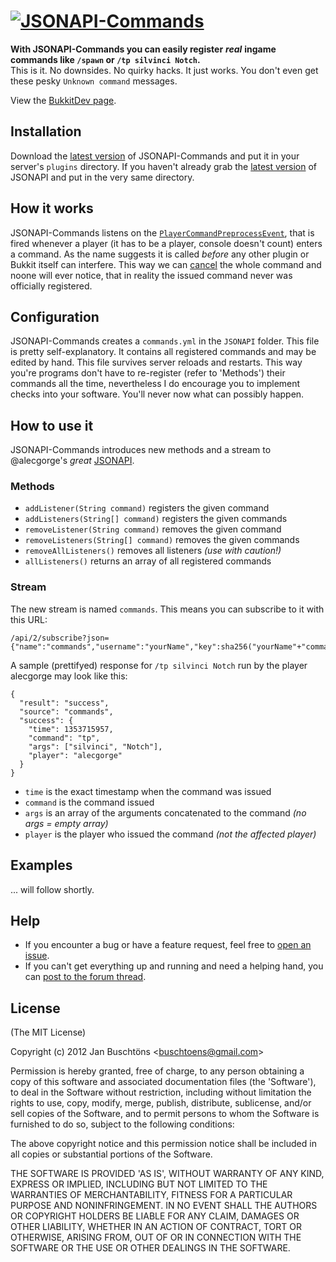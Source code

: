 # [![JSONAPI-Commands](http://i.imgur.com/CtpZF.png)](http://dev.bukkit.org/server-mods/jsonapi-commands/)

**With JSONAPI-Commands you can easily register** ***real***
**ingame commands like `/spawn` or `/tp silvinci Notch`.**  
This is it. No downsides. No quirky hacks. It just works.
You don't even get these pesky `Unknown command` messages.

View the [BukkitDev page](http://dev.bukkit.org/server-mods/jsonapi-commands/).

## Installation

Download the [latest version](https://dl.dropbox.com/s/0pt7rk39y3qgmxt/JSONAPI-Commands.jar?dl=1)
of JSONAPI-Commands and put it in your server's `plugins` directory.
If you haven't already grab the [latest version](http://ci.alecgorge.com/job/JSONAPI/lastSuccessfulBuild/artifact/target/JSONAPI.jar)
of JSONAPI and put in the very same directory.

## How it works

JSONAPI-Commands listens on the [`PlayerCommandPreprocessEvent`](http://jd.bukkit.org/doxygen/d4/dbe/classorg_1_1bukkit_1_1event_1_1player_1_1PlayerCommandPreprocessEvent.html), that is fired whenever a player (it has to be a player, console doesn't count) enters a command. As the name suggests it is called *before* any other plugin or Bukkit itself can interfere. This way we can [cancel](http://jd.bukkit.org/doxygen/d9/d37/interfaceorg_1_1bukkit_1_1event_1_1Cancellable.html#ac672af0d6b82d1598c02c8f81b4e06a8) the whole command and noone will ever notice, that in reality the issued command never was officially registered.

## Configuration

JSONAPI-Commands creates a `commands.yml` in the `JSONAPI` folder. This file is pretty self-explanatory.
It contains all registered commands and may be edited by hand. This file survives server reloads and restarts.
This way you're programs don't have to re-register (refer to 'Methods') their commands all the time,
nevertheless I do encourage you to implement checks into your software. You'll never now what can possibly happen.

## How to use it

JSONAPI-Commands introduces new methods and a stream to @alecgorge's *great* [JSONAPI](https://github.com/alecgorge/jsonapi).

### Methods

- `addListener(String command)` registers the given command
- `addListeners(String[] command)` registers the given commands
- `removeListener(String command)` removes the given command
- `removeListeners(String[] command)` removes the given commands
- `removeAllListeners()` removes all listeners *(use with caution!)*
- `allListeners()` returns an array of all registered commands

### Stream

The new stream is named `commands`. This means you can subscribe to it with this URL:
```
/api/2/subscribe?json={"name":"commands","username":"yourName","key":sha256("yourName"+"commands"+"yourPassword"+"yourSalt")}
```
A sample (prettifyed) response for `/tp silvinci Notch` run by the player alecgorge may look like this:
```
{
  "result": "success",
  "source": "commands",
  "success": {
    "time": 1353715957,
    "command": "tp",
    "args": ["silvinci", "Notch"],
    "player": "alecgorge"
  }
}
```

- `time` is the exact timestamp when the command was issued
- `command` is the command issued
- `args` is an array of the arguments concatenated to the command *(no args = empty array)*
- `player` is the player who issued the command *(not the affected player)*

## Examples

... will follow shortly.

## Help

- If you encounter a bug or have a feature request, feel free to [open an issue](https://github.com/CubixCraft/jsonapi-commands/issues/new).
- If you can't get everything up and running and need a helping hand, you can [post to the forum thread](http://forums.bukkit.org/threads/admn-info-jsonapi-v4-0-1-json-http-and-socket-api-for-controlling-a-server-1-4.14270/).

## License

(The MIT License)

Copyright (c) 2012 Jan Buschtöns &lt;buschtoens@gmail.com&gt;

Permission is hereby granted, free of charge, to any person obtaining
a copy of this software and associated documentation files (the
'Software'), to deal in the Software without restriction, including
without limitation the rights to use, copy, modify, merge, publish,
distribute, sublicense, and/or sell copies of the Software, and to
permit persons to whom the Software is furnished to do so, subject to
the following conditions:

The above copyright notice and this permission notice shall be
included in all copies or substantial portions of the Software.

THE SOFTWARE IS PROVIDED 'AS IS', WITHOUT WARRANTY OF ANY KIND,
EXPRESS OR IMPLIED, INCLUDING BUT NOT LIMITED TO THE WARRANTIES OF
MERCHANTABILITY, FITNESS FOR A PARTICULAR PURPOSE AND NONINFRINGEMENT.
IN NO EVENT SHALL THE AUTHORS OR COPYRIGHT HOLDERS BE LIABLE FOR ANY
CLAIM, DAMAGES OR OTHER LIABILITY, WHETHER IN AN ACTION OF CONTRACT,
TORT OR OTHERWISE, ARISING FROM, OUT OF OR IN CONNECTION WITH THE
SOFTWARE OR THE USE OR OTHER DEALINGS IN THE SOFTWARE.
